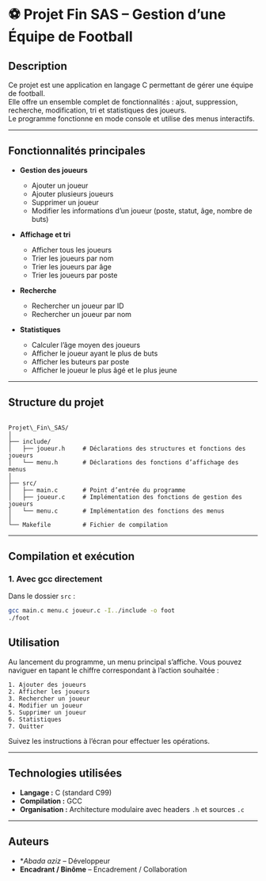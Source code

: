 # ⚽ Projet Fin SAS – Gestion d’une Équipe de Football

##  Description

Ce projet est une application en langage C permettant de gérer une équipe de football.  
Elle offre un ensemble complet de fonctionnalités : ajout, suppression, recherche, modification, tri et statistiques des joueurs.  
Le programme fonctionne en mode console et utilise des menus interactifs.

---

## Fonctionnalités principales

- **Gestion des joueurs**
  - Ajouter un joueur
  - Ajouter plusieurs joueurs
  - Supprimer un joueur
  - Modifier les informations d’un joueur (poste, statut, âge, nombre de buts)

- **Affichage et tri**
  - Afficher tous les joueurs
  - Trier les joueurs par nom
  - Trier les joueurs par âge
  - Trier les joueurs par poste

- **Recherche**
  - Rechercher un joueur par ID
  - Rechercher un joueur par nom

- **Statistiques**
  - Calculer l’âge moyen des joueurs
  - Afficher le joueur ayant le plus de buts
  - Afficher les buteurs par poste
  - Afficher le joueur le plus âgé et le plus jeune

---

##  Structure du projet

```

Projet\_Fin\_SAS/
│
├── include/
│   ├── joueur.h     # Déclarations des structures et fonctions des joueurs
│   └── menu.h       # Déclarations des fonctions d’affichage des menus
│
├── src/
│   ├── main.c       # Point d’entrée du programme
│   ├── joueur.c     # Implémentation des fonctions de gestion des joueurs
│   └── menu.c       # Implémentation des fonctions des menus
│
└── Makefile         # Fichier de compilation

````

---

## Compilation et exécution

### 1. Avec **gcc** directement

Dans le dossier `src` :

```bash
gcc main.c menu.c joueur.c -I../include -o foot
./foot
````

## Utilisation

Au lancement du programme, un menu principal s’affiche.
Vous pouvez naviguer en tapant le chiffre correspondant à l’action souhaitée :

```
1. Ajouter des joueurs
2. Afficher les joueurs
3. Rechercher un joueur
4. Modifier un joueur
5. Supprimer un joueur
6. Statistiques
7. Quitter
```

Suivez les instructions à l’écran pour effectuer les opérations.

---

## Technologies utilisées

* **Langage :** C (standard C99)
* **Compilation :** GCC
* **Organisation :** Architecture modulaire avec headers `.h` et sources `.c`

---

##  Auteurs

* **Abada aziz* – Développeur
* **Encadrant / Binôme** – Encadrement / Collaboration

